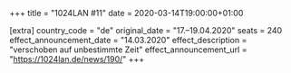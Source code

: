 +++
title = "1024LAN #11"
date = 2020-03-14T19:00:00+01:00

[extra]
country_code = "de"
original_date = "17.–19.04.2020"
seats = 240
effect_announcement_date = "14.03.2020"
effect_description = "verschoben auf unbestimmte Zeit"
effect_announcement_url = "https://1024lan.de/news/190/"
+++
